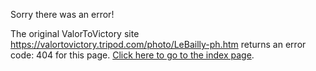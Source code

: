

Sorry there was an error!

The original ValorToVictory site https://valortovictory.tripod.com/photo/LeBailly-ph.htm returns an error code: 404 for this page. [Click here to go to the index page](../index.md).